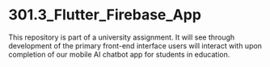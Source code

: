 # 301.3_Flutter_Firebase_App
This repository is part of a university assignment. 
It will see through development of the primary front-end interface users will interact with upon completion of our mobile AI chatbot app for students in education.
